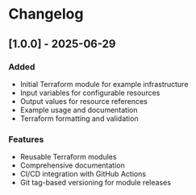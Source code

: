 # Changelog

## [1.0.0] - 2025-06-29

### Added

- Initial Terraform module for example infrastructure
- Input variables for configurable resources
- Output values for resource references
- Example usage and documentation
- Terraform formatting and validation

### Features

- Reusable Terraform modules
- Comprehensive documentation
- CI/CD integration with GitHub Actions
- Git tag-based versioning for module releases
